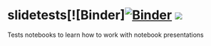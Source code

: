 # slidetests[![Binder][![Binder](https://mybinder.org/badge_logo.svg)](https://mybinder.org/v2/gh/imaginglectures/slidetests/master) ![](https://github.com/ImagingLectures/slidetests/workflows/build_notebooks/badge.svg)

Tests notebooks to learn how to work with notebook presentations
